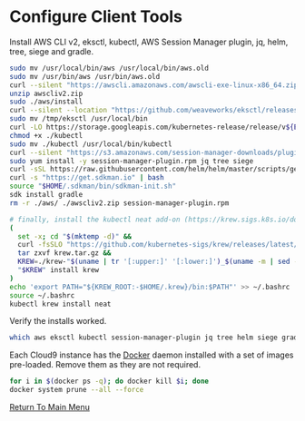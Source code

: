 # Configure Client Tools

Install AWS CLI v2, eksctl, kubectl, AWS Session Manager plugin, jq, helm, tree, siege and gradle.
```bash
sudo mv /usr/local/bin/aws /usr/local/bin/aws.old
sudo mv /usr/bin/aws /usr/bin/aws.old
curl --silent "https://awscli.amazonaws.com/awscli-exe-linux-x86_64.zip" -o "awscliv2.zip"
unzip awscliv2.zip
sudo ./aws/install
curl --silent --location "https://github.com/weaveworks/eksctl/releases/latest/download/eksctl_$(uname -s)_amd64.tar.gz" | tar xz -C /tmp
sudo mv /tmp/eksctl /usr/local/bin
curl -LO https://storage.googleapis.com/kubernetes-release/release/v${EKS_K8S_VERSION}.0/bin/linux/amd64/kubectl
chmod +x ./kubectl
sudo mv ./kubectl /usr/local/bin/kubectl
curl --silent "https://s3.amazonaws.com/session-manager-downloads/plugin/latest/linux_64bit/session-manager-plugin.rpm" -o "session-manager-plugin.rpm"
sudo yum install -y session-manager-plugin.rpm jq tree siege
curl -sSL https://raw.githubusercontent.com/helm/helm/master/scripts/get-helm-3 | bash
curl -s "https://get.sdkman.io" | bash
source "$HOME/.sdkman/bin/sdkman-init.sh"
sdk install gradle
rm -r ./aws/ ./awscliv2.zip session-manager-plugin.rpm

# finally, install the kubectl neat add-on (https://krew.sigs.k8s.io/docs/user-guide/setup/install/ | https://github.com/itaysk/kubectl-neat)
(
  set -x; cd "$(mktemp -d)" &&
  curl -fsSLO "https://github.com/kubernetes-sigs/krew/releases/latest/download/krew.tar.gz" &&
  tar zxvf krew.tar.gz &&
  KREW=./krew-"$(uname | tr '[:upper:]' '[:lower:]')_$(uname -m | sed -e 's/x86_64/amd64/' -e 's/arm.*$/arm/')" &&
  "$KREW" install krew
)
echo 'export PATH="${KREW_ROOT:-$HOME/.krew}/bin:$PATH"' >> ~/.bashrc
source ~/.bashrc
kubectl krew install neat
```

Verify the installs worked.
```bash
which aws eksctl kubectl session-manager-plugin jq tree helm siege gradle krew
```

Each Cloud9 instance has the [Docker](https://en.wikipedia.org/wiki/Docker_(software)) daemon installed with a set of images pre-loaded. Remove them as they are not required.
```bash
for i in $(docker ps -q); do docker kill $i; done
docker system prune --all --force
```

[Return To Main Menu](/README.md)
